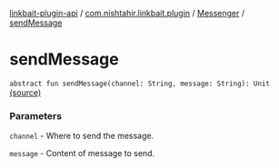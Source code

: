 [linkbait-plugin-api](../../index.md) / [com.nishtahir.linkbait.plugin](../index.md) / [Messenger](index.md) / [sendMessage](.)

# sendMessage

`abstract fun sendMessage(channel: String, message: String): Unit` [(source)](https://gitlab.com/nishtahir/linkbait/tree/master/linkbait-plugin-api/src/main/kotlin//com/nishtahir/linkbait/plugin/Messaging.kt#L16)

### Parameters

`channel` - Where to send the message.

`message` - Content of message to send.